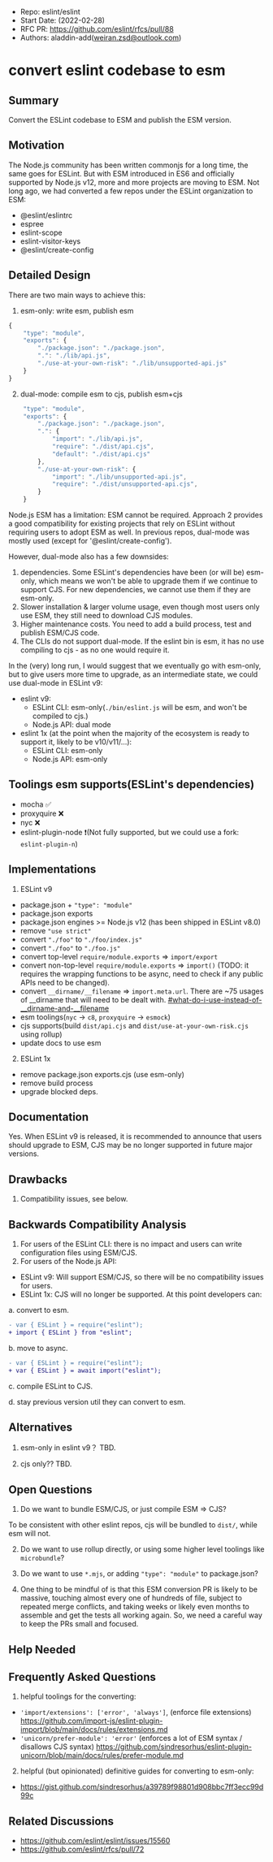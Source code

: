 - Repo: eslint/eslint
- Start Date: (2022-02-28)
- RFC PR: https://github.com/eslint/rfcs/pull/88
- Authors: aladdin-add(weiran.zsd@outlook.com)

# convert eslint codebase to esm

## Summary

<!-- One-paragraph explanation of the feature. -->
Convert the ESLint codebase to ESM and publish the ESM version.
## Motivation

<!-- Why are we doing this? What use cases does it support? What is the expected
outcome? -->
The Node.js community has been written commonjs for a long time, the same goes for ESLint. But with ESM introduced in ES6 and officially supported by Node.js v12, more and more projects are moving to ESM. Not long ago, we had converted a few repos under the ESLint organization to ESM:
* @eslint/eslintrc
* espree
* eslint-scope
* eslint-visitor-keys
* @eslint/create-config

## Detailed Design

<!--
   This is the bulk of the RFC.

   Explain the design with enough detail that someone familiar with ESLint
   can implement it by reading this document. Please get into specifics
   of your approach, corner cases, and examples of how the change will be
   used. Be sure to define any new terms in this section.
-->
There are two main ways to achieve this:
1. esm-only: write esm, publish esm
```js
{
    "type": "module",
    "exports": {
        "./package.json": "./package.json",
        ".": "./lib/api.js",
        "./use-at-your-own-risk": "./lib/unsupported-api.js"
    }
}
```
2. dual-mode: compile esm to cjs, publish esm+cjs
```js
    "type": "module",
    "exports": {
        "./package.json": "./package.json",
        ".": {
            "import": "./lib/api.js",
            "require": "./dist/api.cjs",
            "default": "./dist/api.cjs"
        },
        "./use-at-your-own-risk": {
            "import": "./lib/unsupported-api.js",
            "require": "./dist/unsupported-api.cjs",
        }
    }
```

Node.js ESM has a limitation: ESM cannot be required. Approach 2 provides a good compatibility for existing projects that rely on ESLint without requiring users to adopt ESM as well. In previous repos, dual-mode was mostly used (except for '@eslint/create-config').

However, dual-mode also has a few downsides:
1. dependencies. Some ESLint's dependencies have been (or will be) esm-only, which means we won't be able to upgrade them if we continue to support CJS. For new dependencies, we cannot use them if they are esm-only.
2. Slower installation & larger volume usage, even though most users only use ESM, they still need to download CJS modules.
3. Higher maintenance costs. You need to add a build process, test and publish ESM/CJS code.
4. The CLIs do not support dual-mode. If the eslint bin is esm, it has no use compiling to cjs - as no one would require it.

In the (very) long run, I would suggest that we eventually go with esm-only, but to give users more time to upgrade, as an intermediate state, we could use dual-mode in ESLint v9:

* eslint v9:
    - ESLint CLI: esm-only(`./bin/eslint.js` will be esm, and won't be compiled to cjs.)
    - Node.js API: dual mode
* eslint 1x (at the point when the majority of the ecosystem is ready to support it, likely to be v10/v11/...):
    - ESLint CLI: esm-only
    - Node.js API: esm-only

## Toolings esm supports(ESLint's dependencies)

* mocha ✅
* proxyquire ❌
* nyc ❌
* eslint-plugin-node ❗️(Not fully supported, but we could use a fork: `eslint-plugin-n`)

## Implementations
1. ESLint v9
* package.json + `"type": "module"`
* package.json exports
* package.json engines >= Node.js v12 (has been shipped in ESLint v8.0)
* remove `"use strict"`
* convert `"./foo"` to `"./foo/index.js"`
* convert `"./foo"` to `"./foo.js"`
* convert top-level `require/module.exports` => `import/export`
* convert non-top-level `require/module.exports` => `import()` (TODO: it requires the wrapping functions to be async, need to check if any public APIs need to be changed).
* convert `__dirname/__filename` => `import.meta.url`. There are ~75 usages of __dirname that will need to be dealt with. [#what-do-i-use-instead-of-__dirname-and-__filename](https://gist.github.com/sindresorhus/a39789f98801d908bbc7ff3ecc99d99c#what-do-i-use-instead-of-__dirname-and-__filename)
* esm toolings(`nyc` -> `c8`, `proxyquire` -> `esmock`)
* cjs supports(build `dist/api.cjs` and `dist/use-at-your-own-risk.cjs` using rollup)
* update docs to use esm

2. ESLint 1x
* remove package.json exports.cjs (use esm-only)
* remove build process
* upgrade blocked deps.

## Documentation

<!--
    How will this RFC be documented? Does it need a formal announcement
    on the ESLint blog to explain the motivation?
-->
Yes. When ESLint v9 is released, it is recommended to announce that users should upgrade to ESM, CJS may be no longer supported in future major versions.

## Drawbacks

<!--
    Why should we *not* do this? Consider why adding this into ESLint
    might not benefit the project or the community. Attempt to think 
    about any opposing viewpoints that reviewers might bring up. 

    Any change has potential downsides, including increased maintenance
    burden, incompatibility with other tools, breaking existing user
    experience, etc. Try to identify as many potential problems with
    implementing this RFC as possible.
-->
1. Compatibility issues, see below.

## Backwards Compatibility Analysis

<!--
    How does this change affect existing ESLint users? Will any behavior
    change for them? If so, how are you going to minimize the disruption
    to existing users?
-->

1. For users of the ESLint CLI: there is no impact and users can write configuration files using ESM/CJS.
2. For users of the Node.js API:
* ESLint v9: Will support ESM/CJS, so there will be no compatibility issues for users.
* ESLint 1x: CJS will no longer be supported. At this point developers can:

a. convert to esm.
```diff
- var { ESLint } = require("eslint");
+ import { ESLint } from "eslint";
```

b. move to async.
```diff
- var { ESLint } = require("eslint");
+ var { ESLint } = await import("eslint");
```

c. compile ESLint to CJS.

d. stay previous version util they can convert to esm.

## Alternatives

<!--
    What other designs did you consider? Why did you decide against those?

    This section should also include prior art, such as whether similar
    projects have already implemented a similar feature.
-->
1. esm-only in eslint v9？
TBD.

2. cjs only??
TBD.

## Open Questions

<!--
    This section is optional, but is suggested for a first draft.

    What parts of this proposal are you unclear about? What do you
    need to know before you can finalize this RFC?

    List the questions that you'd like reviewers to focus on. When
    you've received the answers and updated the design to reflect them, 
    you can remove this section.
-->
1. Do we want to bundle ESM/CJS, or just compile ESM => CJS?

To be consistent with other eslint repos, cjs will be bundled to `dist/`, while esm will not.

2. Do we want to use rollup directly, or using some higher level toolings like `microbundle`?

3. Do we want to use `*.mjs`, or adding `"type": "module"` to package.json?

4. One thing to be mindful of is that this ESM conversion PR is likely to be massive, touching almost every one of hundreds of file, subject to repeated merge conflicts, and taking weeks or likely even months to assemble and get the tests all working again. So, we need a careful way to keep the PRs small and focused.

## Help Needed

<!--
    This section is optional.

    Are you able to implement this RFC on your own? If not, what kind
    of help would you need from the team?
-->

## Frequently Asked Questions

<!--
    This section is optional but suggested.

    Try to anticipate points of clarification that might be needed by
    the people reviewing this RFC. Include those questions and answers
    in this section.
-->
1. helpful toolings for the converting:
* `'import/extensions': ['error', 'always']`, (enforce file extensions) https://github.com/import-js/eslint-plugin-import/blob/main/docs/rules/extensions.md
* `'unicorn/prefer-module': 'error'` (enforces a lot of ESM syntax / disallows CJS syntax) https://github.com/sindresorhus/eslint-plugin-unicorn/blob/main/docs/rules/prefer-module.md


2. helpful (but opinionated) definitive guides for converting to esm-only:
* https://gist.github.com/sindresorhus/a39789f98801d908bbc7ff3ecc99d99c
## Related Discussions

<!--
    This section is optional but suggested.

    If there is an issue, pull request, or other URL that provides useful
    context for this proposal, please include those links here.
-->
* https://github.com/eslint/eslint/issues/15560
* https://github.com/eslint/rfcs/pull/72
